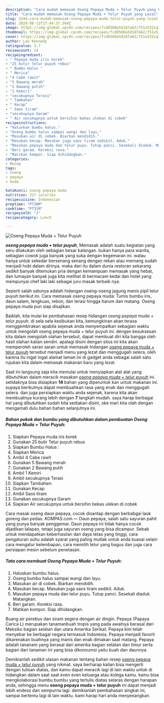 ```yaml
---
description: "Cara mudah memasak Oseng Pepaya Muda + Telur Puyuh yang Lezat"
title: "Cara mudah memasak Oseng Pepaya Muda + Telur Puyuh yang Lezat"
slug: 3244-cara-mudah-memasak-oseng-pepaya-muda-telur-puyuh-yang-lezat
date: 2020-08-12T17:44:37.594Z
image: https://img-global.cpcdn.com/recipes/fcd6560a5d187a62/751x532cq70/oseng-pepaya-muda-telur-puyuh-foto-resep-utama.jpg
thumbnail: https://img-global.cpcdn.com/recipes/fcd6560a5d187a62/751x532cq70/oseng-pepaya-muda-telur-puyuh-foto-resep-utama.jpg
cover: https://img-global.cpcdn.com/recipes/fcd6560a5d187a62/751x532cq70/oseng-pepaya-muda-telur-puyuh-foto-resep-utama.jpg
author: Leo Kennedy
ratingvalue: 3.7
reviewcount: 14
recipeingredient:
- " Pepaya muda iris korek"
- "25 butir Telur puyuh rebus"
- " Bumbu Halus "
- " Merica"
- "4 Cabe rawit"
- "5 Bawang merah"
- "2 Bawang putih"
- "1 Kemiri"
- "secukupnya Terasi"
- " Tambahan"
- " Kecap"
- " Saos tiram"
- "secukupnya Garam"
- " Air secukupnya untuk bersihin bekas ulekan di cobek"
recipeinstructions:
- "Haluskan bumbu halus."
- "Oseng bumbu halus sampai wangi dan layu."
- "Masukan air di cobek. Biarkan mendidih."
- "Masukan kecap. Masukan juga saos tiram sedikit. Aduk."
- "Masukan pepaya muda dan telur puyu. Tutup panci. Sesekali diaduk. Matangkan."
- "Beri garam. Koreksi rasa."
- "Matikan kompor. Siap dihidangkan."
categories:
- Resep
tags:
- oseng
- pepaya
- muda

katakunci: oseng pepaya muda 
nutrition: 227 calories
recipecuisine: Indonesian
preptime: "PT30M"
cooktime: "PT31M"
recipeyield: "2"
recipecategory: Lunch

---
```



![Oseng Pepaya Muda + Telur Puyuh](https://img-global.cpcdn.com/recipes/fcd6560a5d187a62/751x532cq70/oseng-pepaya-muda-telur-puyuh-foto-resep-utama.jpg)

<b><i>oseng pepaya muda + telur puyuh</i></b>, Memasak adalah suatu kegiatan yang seru dilakukan oleh sebagian besar kalangan. bukan hanya para wanita, sebagian cowok juga banyak yang suka dengan kegemaran ini. walau hanya untuk sekedar bersenang senang dengan rekan atau memang sudah menjadi hobi dalam dirinya. maka dari itu dalam dunia restoran sekarang sedikit banyak ditemukan pria dengan kemampuan memasak yang hebat, dan lumayan banyak juga kita melihat di bermacam kedai dan hotel yang mempunyai chef laki laki sebagai juru masak terbaik nya.

Seperti salah satunya adalah hidangan oseng-oseng jagung manis pipil telur puyuh berikut ini. Cara memasak oseng pepaya muda: Tumis bumbu iris, daun salam, lengkuas, rebon, dan terasi hingga harum dan matang. Oseng pepaya muda pun siap disajikan.

Baiklah, kita mulai ke pembahasan resep hidangan <i>oseng pepaya muda + telur puyuh</i>. di sela sela kesibukan kita, kemungkinan akan terasa menggembirakan apabila sejenak anda menyempatkan sebagian waktu untuk mengolah oseng pepaya muda + telur puyuh ini. dengan kesuksesan kita dalam mengolah olahan tersebut, dapat membuat diri kita bangga oleh hasil olahan kalian sendiri. apalagi disini dengan situs ini kita akan memperoleh saran saran untuk memasak hidangan <u>oseng pepaya muda + telur puyuh</u> tersebut menjadi menu yang lezat dan menggugah selera, oleh karena itu ingat ingat alamat laman ini di gadget anda sebagai salah satu rujukan kita dalam memasak makanan baru yang lezat.


Saat ini langsung saja kita memulai untuk menyiapkan alat alat yang dibutuhkan dalam meracik masakan <u><i>oseng pepaya muda + telur puyuh</i></u> ini. setidaknya bisa disiapkan <b>14</b> bahan yang diperuntuk kan untuk makanan ini. supaya berikutnya dapat membuahkan rasa yang enak dan menggugah selera. dan juga persiapkan waktu anda sejenak, karena kita akan membuatnya kurang lebih dengan <b>7</b> langkah mudah. saya harap berbagai hal yang dibutuhkan sudah kita sediakan disini, oke mari kita olah dengan mengamati dulu bahan bahan selanjutnya ini.

<!--inarticleads1-->

##### Bahan pokok dan bumbu yang dibutuhkan dalam pembuatan Oseng Pepaya Muda + Telur Puyuh:

1. Siapkan  Pepaya muda iris korek
1. Gunakan 25 butir Telur puyuh rebus
1. Siapkan  Bumbu Halus :
1. Siapkan  Merica
1. Ambil 4 Cabe rawit
1. Gunakan 5 Bawang merah
1. Gunakan 2 Bawang putih
1. Ambil 1 Kemiri
1. Ambil secukupnya Terasi
1. Siapkan  Tambahan:
1. Gunakan  Kecap
1. Ambil  Saos tiram
1. Gunakan secukupnya Garam
1. Siapkan  Air secukupnya untuk bersihin bekas ulekan di cobek


Cara masak oseng daun pepaya, cocok disantap dengan berbabgai lauk goreng dan pedas. KOMPAS.com — Daun pepaya, salah satu sayuran pahit yang punya banyak penggemar. Daun pepaya ini tidak hanya cocok dijadikan lalapan, tetapi juga sayuran oseng yang bisa dicampur. Sebab untuk mendapatkan keberhasilan dan daya tetas yang tinggi, cara pengaturan suhu adalah syarat yang paling mutlak untuk anda kuasai selain cara mengatur kelembapan, cara memilih telur yang bagus dan juga cara persiapan mesin sebelum penetasan. 

<!--inarticleads2-->

##### Tata cara membuat Oseng Pepaya Muda + Telur Puyuh:

1. Haluskan bumbu halus.
1. Oseng bumbu halus sampai wangi dan layu.
1. Masukan air di cobek. Biarkan mendidih.
1. Masukan kecap. Masukan juga saos tiram sedikit. Aduk.
1. Masukan pepaya muda dan telur puyu. Tutup panci. Sesekali diaduk. Matangkan.
1. Beri garam. Koreksi rasa.
1. Matikan kompor. Siap dihidangkan.


Buang air perebus dan siram segera dengan air dingin. Pepaya (Papaya Carica L) merupakan tanamanbuah tropis yang pada awalnya berasal dari Meksiko bagian selatan dan utara Amerika Serikat. Pepaya kini telah menyebar ke berbagai negara termasuk Indonesia. Pepaya menjadi favorit dikarenakan buahnya yang manis dan enak dimakan saat matang. Pepaya adalah tananam yang berasal dari amerika bagian selatan dan timur serta bagian dari tanaman ini yang bisa dikonsumsi yaitu buah dan daunnya. 

Demikianlah sedikit ulasan makanan tentang bahan resep <u>oseng pepaya muda + telur puyuh</u> yang nikmat. saya berharap kalian bisa mengerti dengan tulisan diatas, dan kamu dapat meracik lagi di lain waktu untuk di hidangkan dalam saat saat even even keluarga atau kolega kamu. kamu bisa mengkolaborasi bumbu bumbu yang tertulis diatas selaras dengan harapan anda, sehingga menu <b>oseng pepaya muda + telur puyuh</b> ini dapat menjadi lebih endess dan sempurna lagi. demikianlah pembahasan singkat ini, sampai bertemu lagi di lain waktu. kami harap hari anda menyenangkan.
